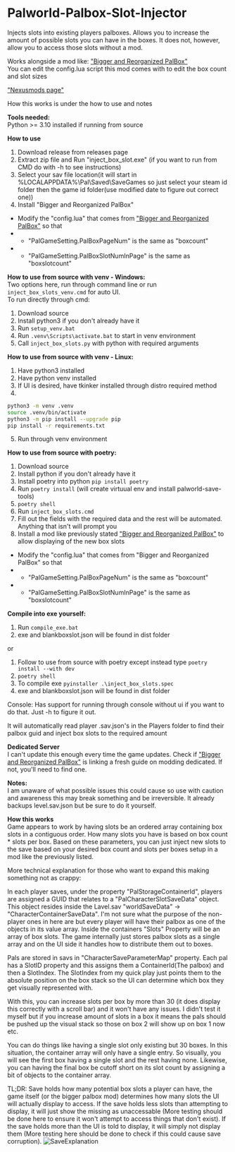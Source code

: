 # Palworld-Palbox-Slot-Injector
Injects slots into existing players palboxes. Allows you to increase the amount of possible slots you can have in the boxes. It does not, however, allow you to access those slots without a mod.

Works alongside a mod like: ["Bigger and Reorganized PalBox"](https://www.nexusmods.com/palworld/mods/68)  
You can edit the config.lua script this mod comes with to edit the box count and slot sizes  

["Nexusmods page"](https://www.nexusmods.com/palworld/mods/263)

How this works is under the how to use and notes  

**Tools needed:**  
Python >= 3.10 installed if running from source  

**How to use**
1. Download release from releases page
2. Extract zip file and Run "inject_box_slot.exe" (if you want to run from CMD do with -h to see instructions)
3. Select your sav file location(it will start in %LOCALAPPDATA%\Pal\Saved\SaveGames so just select your steam id folder then the game id folder(use modified date to figure out correct one))
4. Install "Bigger and Reorganized PalBox"
- Modify the "config.lua" that comes from ["Bigger and Reorganized PalBox"](https://www.nexusmods.com/palworld/mods/68) so that  
- - "PalGameSetting.PalBoxPageNum" is the same as "boxcount" 
- - "PalGameSetting.PalBoxSlotNumInPage" is the same as "boxslotcount"

**How to use from source with venv - Windows:**  
Two  options here, run through command line or run `inject_box_slots_venv.cmd` for auto UI.  
To run directly through cmd:
1. Download source  
2. Install python3 if you don't already have it  
3. Run `setup_venv.bat`
4. Run `.venv\Scripts\activate.bat` to start in venv environment
5. Call `inject_box_slots.py` with python with required arguments

**How to use from source with venv - Linux:**  
1. Have python3 installed
2. Have python venv installed
3. If UI is desired, have tkinker installed through distro required method
4. 
```bash
python3 -m venv .venv
source .venv/bin/activate
python3 -m pip install --upgrade pip
pip install -r requirements.txt
```
5. Run through venv environment

**How to use from source with poetry:**
1. Download source
2. Install python if you don't already have it
3. Install poetry into python `pip install poetry`
4. Run `poetry install` (will create virtuual env and install palworld-save-tools)
5. `poetry shell`
7. Run `inject_box_slots.cmd`
8. Fill out the fields with the required data and the rest will be automated. Anything that isn't will prompt you
9. Install a mod like previously stated ["Bigger and Reorganized PalBox"](https://www.nexusmods.com/palworld/mods/68) to allow displaying of the new box slots  
- Modify the "config.lua" that comes from "Bigger and Reorganized PalBox" so that  
- - "PalGameSetting.PalBoxPageNum" is the same as "boxcount"
- - "PalGameSetting.PalBoxSlotNumInPage" is the same as "boxslotcount"

**Compile into exe yourself:**
1. Run `compile_exe.bat`
2. exe and blankboxslot.json will be found in dist folder  

or  
1. Follow to use from source with poetry except instead type `poetry install --with dev`
2. `poetry shell`
3. To compile exe `pyinstaller .\inject_box_slots.spec`
4. exe and blankboxslot.json will be found in dist folder

Console:
Has support for running through console without ui if you want to do that. Just -h to figure it out. 

It will automatically read player .sav.json's in the Players folder to find their palbox guid and inject box slots to the required amount  

**Dedicated Server**  
I can't update this enough every time the game updates. Check if ["Bigger and Reorganized PalBox"](https://www.nexusmods.com/palworld/mods/68) is linking a fresh guide on modding dedicated. If not, you'll need to find one.

**Notes:**  
I am unaware of what possible issues this could cause so use with caution and awareness this may break something and be irreversible. It already backups level.sav.json but be sure to do it yourself.  

**How this works**  
Game appears to work by having slots be an ordered array containing box slots in a contiguous order. How many slots you have is based on box count * slots per box. Based on these parameters, you can just inject new slots to the save based on your desired box count and slots per boxes setup in a mod like the previously listed.  

More technical explanation for those who want to expand this making something not as crappy:  

In each player saves, under the property "PalStorageContainerId", players are assigned a GUID that relates to a "PalCharacterSlotSaveData" object. This object resides inside the Lavel.sav "worldSaveData" -> "CharacterContainerSaveData". I'm not sure what the purpose of the non-player ones in here are but every player will have their palbox as one of the objects in its value array. Inside the containers "Slots" Property will be an array of box slots. The game internally just stores palbox slots as a single array and on the UI side it handles how to distribute them out to boxes.  

Pals are stored in savs in "CharacterSaveParameterMap" property. Each pal has a SlotID property and this assigns them a ContainerId(The palbox) and then a SlotIndex. The SlotIndex from my quick play just points them to the absolute position on the box stack so the UI can determine which box they get visually represented with.  

With this, you can increase slots per box by more than 30 (it does display this correctly with a scroll bar) and it won't have any issues. I didn't test it myself but if you increase amount of slots in a box it means the pals should be pushed up the visual stack so those on box 2 will show up on box 1 now etc.

You can do things like having a single slot only existing but 30 boxes. In this situation, the container array will only have a single entry. So visually, you will see the first box having a single slot and the rest having none. Likewise, you can having the final box be cutoff short on its slot count by assigning a bit of objects to the container array.

TL;DR:
Save holds how many potential box slots a player can have, the game itself (or the bigger palbox mod) determines how many slots the UI will actually display to access. If the save holds less slots than attempting to display, it will just show the missing as unaccessable (More testing should be done here to ensure it won't attempt to access things that don't exist). If the save holds more than the UI is told to display, it will simply not display them (More testing here should be done to check if this could cause save corruption).
![SaveExplanation](readme_data/palbox_sav_explanation.png)
